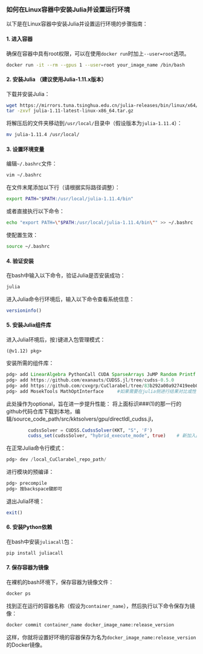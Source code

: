### 如何在Linux容器中安装Julia并设置运行环境

以下是在Linux容器中安装Julia并设置运行环境的步骤指南：

#### 1. 进入容器

确保在容器中具有root权限，可以在使用`docker run`时加上`--user=root`选项。

```bash
docker run -it --rm --gpus 1 --user=root your_image_name /bin/bash
```

#### 2. 安装Julia （建议使用Julia-1.11.x版本）

下载并安装Julia：

```bash
wget https://mirrors.tuna.tsinghua.edu.cn/julia-releases/bin/linux/x64/1.11/julia-1.11-latest-linux-x86_64.tar.gz
tar -zxvf julia-1.11-latest-linux-x86_64.tar.gz
```

将解压后的文件夹移动到`/usr/local/`目录中（假设版本为`julia-1.11.4`）：

```bash
mv julia-1.11.4 /usr/local/
```

#### 3. 设置环境变量

编辑`~/.bashrc`文件：

```bash
vim ~/.bashrc
```

在文件末尾添加以下行（请根据实际路径调整）：

```bash
export PATH="$PATH:/usr/local/julia-1.11.4/bin"
```

或者直接执行以下命令：

```bash
echo "export PATH=\"$PATH:/usr/local/julia-1.11.4/bin\"" >> ~/.bashrc
```

使配置生效：

```bash
source ~/.bashrc
```

#### 4. 验证安装

在bash中输入以下命令，验证Julia是否安装成功：

```bash
julia
```

进入Julia命令行环境后，输入以下命令查看系统信息：

```julia
versioninfo()
```

#### 5. 安装Julia组件库

进入Julia环境后，按`]`键进入包管理模式：

```
(@v1.12) pkg>
```

安装所需的组件库：

```julia
pdg> add LinearAlgebra PythonCall CUDA SparseArrays JuMP Random Printf NPZ
pdg> add https://github.com/exanauts/CUDSS.jl/tree/cudss-0.5.0
pdg> add https://github.com/cvxgrp/CuClarabel/tree/83b292a00a927419eeb0cb00f05f38e2119efb17        ###(1) 
pdg> add MosekTools MathOptInterface     #如果需要在julia侧进行结果对比或性能benchmark，可以安装MosekTools,具体请见https://github.com/jump-dev/MosekTools.jl
```

此处操作为optional，旨在进一步提升性能：
将上面标识###(1)的那一行的github代码仓库下载到本地，编辑/source_code_path/src/kktsolvers/gpu/directldl_cudss.jl，
```julia
        cudssSolver = CUDSS.CudssSolver(KKT, "S", 'F')
        cudss_set(cudssSolver, "hybrid_execute_mode", true)    # 新加入此行代码
```

在正常Julia命令行模式：

```julia
pdg> dev /local_CuClarabel_repo_path/
```

进行模块的预编译：

```julia
pdg> precompile
pdg> 按backspace键即可
```

退出Julia环境：

```julia
exit()
```

#### 6. 安装Python依赖

在bash中安装`juliacall`包：

```bash
pip install juliacall
```

#### 7. 保存容器为镜像

在裸机的bash环境下，保存容器为镜像文件：

```bash
docker ps
```

找到正在运行的容器名称（假设为`container_name`），然后执行以下命令保存为镜像：

```bash
docker commit container_name docker_image_name:release_version
```

这样，你就将设置好环境的容器保存为名为`docker_image_name:release_version`的Docker镜像。
